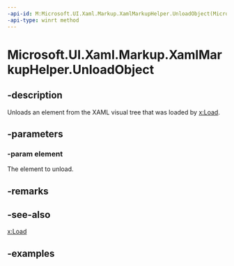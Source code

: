 ```yaml
---
-api-id: M:Microsoft.UI.Xaml.Markup.XamlMarkupHelper.UnloadObject(Microsoft.UI.Xaml.DependencyObject)
-api-type: winrt method
---
```


<!-- Method syntax.
public void XamlMarkupHelper.UnloadObject(DependencyObject element)
-->

# Microsoft.UI.Xaml.Markup.XamlMarkupHelper.UnloadObject

## -description

Unloads an element from the XAML visual tree that was loaded by [x:Load](/windows/uwp/xaml-platform/x-load-attribute).

## -parameters

### -param element

The element to unload.

## -remarks

## -see-also

[x:Load](/windows/uwp/xaml-platform/x-load-attribute)

## -examples

